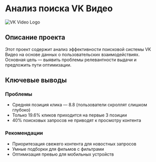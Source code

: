 # Анализ поиска VK Видео

![VK Video Logo]([https://example.com/vk-video-logo.png](https://images.app.goo.gl/aBQvQSFq9qMrVAX66)) 

## Описание проекта

Этот проект содержит анализ эффективности поисковой системы VK Видео на основе данных о пользовательских взаимодействиях. Основная цель — выявить проблемы релевантности выдачи и предложить пути оптимизации.

## Ключевые выводы

### Проблемы
-  Средняя позиция клика — 8.8 (пользователи скроллят слишком глубоко)
-  Только 19.6% кликов приходится на первые 3 позиции
-  40% поисковых запросов не приводят к просмотру контента

### Рекомендации
-  Приоритезация свежего контента для новостных запросов
-  Умные подборки для фильмов с фильтрами
-  Оптимизация превью для мобильных устройств

